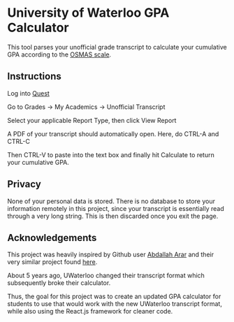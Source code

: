 # University of Waterloo GPA Calculator

This tool parses your unofficial grade transcript to calculate your cumulative GPA according to the [OSMAS scale](https://www.ouac.on.ca/guide/omsas-conversion-table/).

## Instructions
Log into [Quest](https://uwaterloo.ca/quest/")

Go to Grades -> My Academics -> Unofficial Transcript

Select your applicable Report Type, then click View Report

A PDF of your transcript should automatically open. Here, do CTRL-A and CTRL-C

Then CTRL-V to paste into the text box and finally hit Calculate to return your cumulative GPA.

## Privacy
None of your personal data is stored. There is no database to store your information remotely in this project, since your transcript is essentially read through a very long string. This is then discarded once you exit the page.

## Acknowledgements
This project was heavily inspired by Github user [Abdallah Arar](https://github.com/abdallaharar) and their very similar project found [here](https://github.com/abdallaharar/autogpa-uwaterloo#readme).

About 5 years ago, UWaterloo changed their transcript format which subsequently broke their calculator.

Thus, the goal for this project was to create an updated GPA calculator for students to use that would work with the new UWaterloo transcript format, while also using the React.js framework for cleaner code.